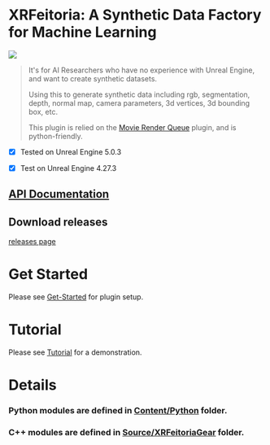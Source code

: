 # XRFeitoria: A Synthetic Data Factory for Machine Learning

![](docs/pics/demo.gif)

> It's for AI Researchers who have no experience with Unreal Engine, and want to create synthetic datasets.
>
> Using this to generate synthetic data including rgb, segmentation, depth, normal map, camera parameters, 3d vertices, 3d bounding box, etc.
>
> This plugin is relied on the [Movie Render Queue](https://docs.unrealengine.com/5.0/en-US/render-cinematics-in-unreal-engine/) plugin, and is python-friendly.


- [x] Tested on Unreal Engine 5.0.3

- [x] Test on Unreal Engine 4.27.3

## [API Documentation](http://openxrlab.pages.gitlab.bj.sensetime.com/xrfeitoria/xrfeitoria-gear/)

## Download releases

[releases page](../../releases)

# Get Started

Please see [Get-Started](/docs/Get-Started.md) for plugin setup.

# Tutorial

Please see [Tutorial](/docs/Tutorial.md) for a demonstration.

# Details

### Python modules are defined in [Content/Python](/Content/Python/) folder.

### C++ modules are defined in [Source/XRFeitoriaGear](/Source/XRFeitoriaGear/) folder.
